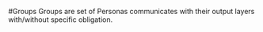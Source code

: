 #Groups
  Groups are set of Personas communicates with their output layers with/without specific obligation. 
